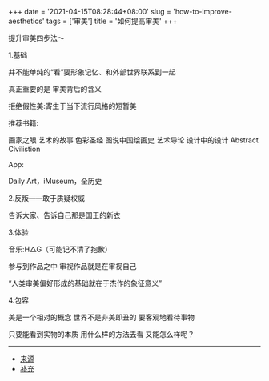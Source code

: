 +++
date = '2021-04-15T08:28:44+08:00'
slug = 'how-to-improve-aesthetics'
tags = ['审美']
title = '如何提高审美'
+++

提升审美四步法～

1.基础

并不能单纯的“看”要形象记忆、和外部世界联系到一起

真正重要的是 审美背后的含义

拒绝假性美:寄生于当下流行风格的短暂美

推荐书籍:

画家之眼 艺术的故事 色彩圣经 图说中国绘画史 艺术导论 设计中的设计 Abstract Civilistion

App:

Daily Art，iMuseum，全历史

2.反叛——敢于质疑权威

告诉大家、告诉自己那是国王的新衣

3.体验

音乐:H△G（可能记不清了抱歉）

参与到作品之中 审视作品就是在审视自己

“人类审美偏好形成的基础就在于杰作的象征意义”

4.包容

美是一个相对的概念 世界不是非美即丑的 要客观地看待事物

只要能看到实物的本质 用什么样的方法去看 又能怎么样呢？

---

- [来源](https://www.bilibili.com/video/BV1iK4y1872s)
- [补充](https://www.bilibili.com/video/BV1iK4y1872s?p=2)
